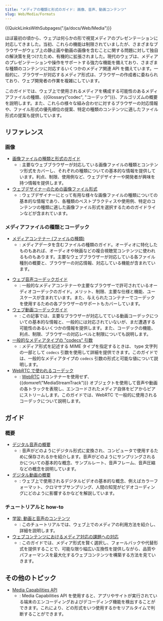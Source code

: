 ```yaml
---
title: "メディアの種類と形式のガイド: 画像、音声、動画コンテンツ"
slug: Web/Media/Formats
---
```


{{QuickLinksWithSubpages("/ja/docs/Web/Media")}}

ほぼ最初の頃から、ウェブは何らかの形で視覚メディアのプレゼンテーションに対応してきました。当初、これらの機能は制限されていましたが、さまざまなブラウザーがウェブ上の静止画や動画の画像を含むことに関する問題に対して独自の解決策を見つけたため、有機的に拡張されました。現代のウェブは、メディアのプレゼンテーションや操作をサポートする強力な機能を備えており、さまざまな種類のコンテンツに対応するいくつかのメディア関連 API を備えています。一般的に、ブラウザーが対応するメディア形式は、ブラウザーの作成者に委ねられており、ウェブ開発者の作業を複雑にしています。

このガイドでは、ウェブ上で使用されるメディアを構成する可能性のあるメディアファイルの種類、{{Glossary("codec", "コーデック")}}、アルゴリズムの概要を説明します。また、これらの様々な組み合わせに対するブラウザーの対応情報や、ファイル形式の優先順位の提案、特定の種類のコンテンツに適したファイル形式の提案も提供しています。

## リファレンス

### 画像

- [画像ファイルの種類と形式のガイド](/ja/docs/Web/Media/Formats/Image_types)
  - : 主要なウェブブラウザーが対応している画像ファイルの種類とコンテンツ形式をカバーし、それぞれの種類についての基本的な情報を提供しています。利点、制限、使用例など、ウェブデザイナーや開発者が興味を持つ情報を提供します。
- [ウェブデザイナーのための画像ファイル形式](/ja/docs/Web/Media/Formats/Images_for_web_designers)
  - : ウェブデザイナーにとって有用な様々な画像ファイルの種類についての基本的な情報であり、各種類のベストプラクティスや使用例、特定のコンテンツの種類に適した画像ファイル形式を選択するためのガイドラインなどが含まれています。

### メディアファイルの種類とコーデック

- [メディアコンテナー (ファイルの種類)](/ja/docs/Web/Media/Formats/Containers)
  - : メディアデータを含むファイルの種類のガイド。オーディオに特化したものもあれば、オーディオや映画などの複合視聴覚コンテンツに使われるものもあります。主要なウェブブラウザーが対応している各ファイル種別の概要と、ブラウザーの対応情報、対応している機能が含まれています。

<!---->

- [ウェブ音声コーデックガイド](/ja/docs/Web/Media/Formats/Audio_codecs)
  - : 一般的なメディアコンテナーや主要なブラウザーで許可されているオーディオコーデックのガイド。メリット、制限、主要な仕様と機能、ユースケースが含まれています。また、与えられたコンテナーでコーデックを使用するための各ブラウザーのサポートもカバーしています。
- [ウェブ動画コーデックガイド](/ja/docs/Web/Media/Formats/Video_codecs)
  - : この記事では、主要なブラウザーが対応してている動画コーデックについての基本的な情報と、一般的には対応されていないが、まだ遭遇する可能性のあるいくつかの情報を提供します。また、コーデックの機能、利点、制限、ブラウザーの対応レベルと制限についても説明します。
- [一般的なメディアタイプの "codecs" 引数](/ja/docs/Web/Media/Formats/codecs_parameter)
  - : メディア形式を記述する MIME タイプを指定するときは、 type 文字列の一部として `codecs` 引数を使用して詳細を提供できます。このガイドでは、一般的なメディアタイプの `codecs` 引数の形式と可能な値について説明します。
- [WebRTC で使われるコーデック](/ja/docs/Web/Media/Formats/WebRTC_codecs)
  - : [WebRTC](/ja/docs/Web/API/WebRTC_API) はコンテナーを使用せず、 {{domxref("MediaStreamTrack")}} オブジェクトを使用して音声や動画の各トラックを表現し、エンコードされたメディア自体をピアからピアにストリームします。このガイドでは、WebRTC で一般的に使用されるコーデックについて説明します。

## ガイド

### 概要

- [デジタル音声の概要](/ja/docs/Web/Media/Formats/Audio_concepts)
  - : 音声がどのようにデジタル形式に変換され、コンピュータで使用するために保存されるかを紹介します。音声がどのようにサンプリングされるかについての基本的な概念、サンプルレート、音声フレーム、音声圧縮などの概念を説明しています。
- [デジタル動画の概要](/ja/docs/Web/Media/Formats/Video_concepts)
  - : ウェブ上で使用されるデジタルビデオの基本的な概念、例えばカラーフォーマット、クロマサブサンプリング、人間の知覚がビデオコーディングにどのように影響するかなどを解説しています。

### チュートリアルと how-to

- [学習: 動画と音声のコンテンツ](/ja/docs/Learn/HTML/Multimedia_and_embedding/Video_and_audio_content)
  - : このチュートリアルでは、ウェブ上でのメディアの利用方法を紹介し、詳細を説明します。
- [ウェブコンテンツにおけるメディア対応の課題への対応](/ja/docs/Web/Media/Formats/Support_issues)
  - : このガイドでは、メディア形式を賢く選択し、フォールバックや代替形式を提供することで、可能な限り幅広い互換性を提供しながら、品質やパフォーマンスを最大化するウェブコンテンツを構築する方法を見ていきます。

## その他のトピック

- [Media Capabilities API](/ja/docs/Web/API/Media_Capabilities_API)
  - : Media Capabilities API を使用すると、アプリやサイトが実行されている端末のエンコーディングおよびデコーディング機能を検出することができます。これにより、どの形式をいつ使用するかをリアルタイムで判断することができます。
